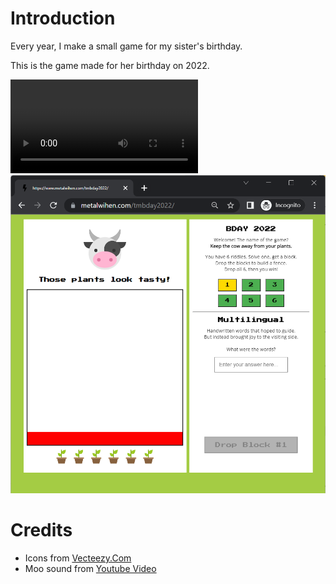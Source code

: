 # Introduction

Every year, I make a small game for my sister's birthday. 

This is the game made for her birthday on 2022. 

![video](/screenshots/recording.mp4)
![img](/screenshots/screenshot.png)


# Credits

- Icons from [Vecteezy.Com](https://www.stockio.com/free-icon/nature-icons-cow)
- Moo sound from [Youtube Video](https://www.youtube.com/watch?v=hubCDqXiT2M)
